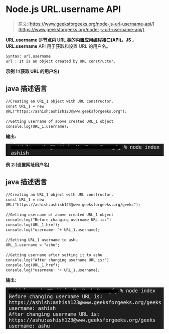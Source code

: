 # Node.js URL.username API

> 原文:[https://www.geeksforgeeks.org/node-js-url-username-api/](https://www.geeksforgeeks.org/node-js-url-username-api/)

**URL.username** 是**节点内 **URL 类**的内置应用编程接口(API)。JS** 。
**URL.username** API 用于获取和设置 URL 的用户名。

```
Syntax: url.username
url : It is an object created by URL constructor.
```

**示例 1:(获取 URL 的用户名)**

## java 描述语言

```
//Creating an URL_1 object with URL constructor.
const URL_1 = new URL("https://ashish:ashish123@www.geeksforgeeks.org");

//Getting username of above created URL_1 object
console.log(URL_1.username);
```

**输出:**

![](img/570cf7ce2187639f70de01d2c74d8aa7.png)

**例 2:(设置网址用户名)**

## java 描述语言

```
//Creating an URL_1 object with URL constructor.
const URL_1 = new URL("https://ashish:ashish123@www.geeksforgeeks.org/geeks");

//Getting username of above created URL_1 object
console.log("Before changing username URL is:")
console.log(URL_1.href);
console.log("username: "+ URL_1.username);

//Setting URL_1 username to ashu
URL_1.username = "ashu";

//Getting username after setting it to ashu
console.log("After changing username URL is:")
console.log(URL_1.href);
console.log("username: "+ URL_1.username);
```

**输出:**

![](img/92d831457471395a8cb9ba92fb5edb97.png)